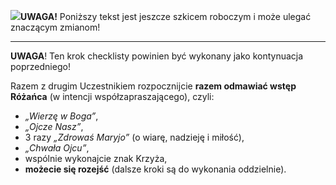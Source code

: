 <span class="challenge-success-status-icon-todo"><img class="svg-image" src="/files/resources/svg/cone-striped.svg" /></span>**UWAGA!** Poniższy tekst jest jeszcze szkicem roboczym i może ulegać znaczącym zmianom!

---
**UWAGA**! Ten krok checklisty powinien być wykonany jako kontynuacja poprzedniego!

Razem z drugim Uczestnikiem rozpocznijcie **razem odmawiać wstęp Różańca** (w intencji współzapraszającego), czyli:
- _„Wierzę w Boga”_,
- _„Ojcze Nasz”_,
- 3 razy  _„Zdrowaś Maryjo”_ (o wiarę, nadzieję i miłość),
- _„Chwała Ojcu”_,
- wspólnie wykonajcie znak Krzyża,
- **możecie się rozejść** (dalsze kroki są do wykonania oddzielnie).
